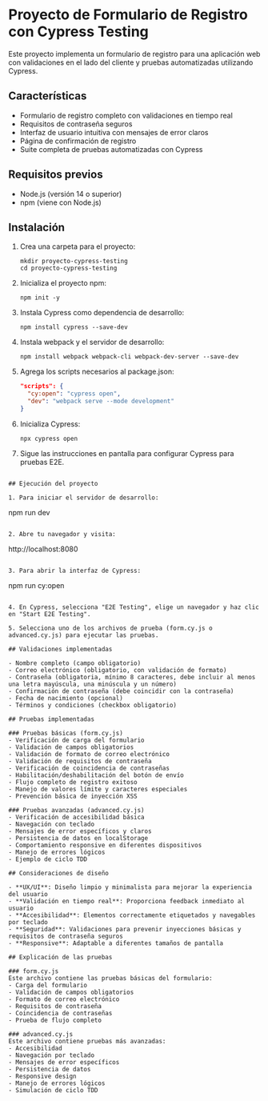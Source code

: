 # Proyecto de Formulario de Registro con Cypress Testing

Este proyecto implementa un formulario de registro para una aplicación web con validaciones en el lado del cliente y pruebas automatizadas utilizando Cypress.

## Características

- Formulario de registro completo con validaciones en tiempo real
- Requisitos de contraseña seguros
- Interfaz de usuario intuitiva con mensajes de error claros
- Página de confirmación de registro
- Suite completa de pruebas automatizadas con Cypress

## Requisitos previos

- Node.js (versión 14 o superior)
- npm (viene con Node.js)

## Instalación

1. Crea una carpeta para el proyecto:
   ```
   mkdir proyecto-cypress-testing
   cd proyecto-cypress-testing
   ```

2. Inicializa el proyecto npm:
   ```
   npm init -y
   ```

3. Instala Cypress como dependencia de desarrollo:
   ```
   npm install cypress --save-dev
   ```

4. Instala webpack y el servidor de desarrollo:
   ```
   npm install webpack webpack-cli webpack-dev-server --save-dev
   ```

5. Agrega los scripts necesarios al package.json:
   ```json
   "scripts": {
     "cy:open": "cypress open",
     "dev": "webpack serve --mode development"
   }
   ```

6. Inicializa Cypress:
   ```
   npx cypress open
   ```

7. Sigue las instrucciones en pantalla para configurar Cypress para pruebas E2E.


```

## Ejecución del proyecto

1. Para iniciar el servidor de desarrollo:
   ```
   npm run dev
   ```

2. Abre tu navegador y visita:
   ```
   http://localhost:8080
   ```

3. Para abrir la interfaz de Cypress:
   ```
   npm run cy:open
   ```

4. En Cypress, selecciona "E2E Testing", elige un navegador y haz clic en "Start E2E Testing".

5. Selecciona uno de los archivos de prueba (form.cy.js o advanced.cy.js) para ejecutar las pruebas.

## Validaciones implementadas

- Nombre completo (campo obligatorio)
- Correo electrónico (obligatorio, con validación de formato)
- Contraseña (obligatoria, mínimo 8 caracteres, debe incluir al menos una letra mayúscula, una minúscula y un número)
- Confirmación de contraseña (debe coincidir con la contraseña)
- Fecha de nacimiento (opcional)
- Términos y condiciones (checkbox obligatorio)

## Pruebas implementadas

### Pruebas básicas (form.cy.js)
- Verificación de carga del formulario
- Validación de campos obligatorios
- Validación de formato de correo electrónico
- Validación de requisitos de contraseña
- Verificación de coincidencia de contraseñas
- Habilitación/deshabilitación del botón de envío
- Flujo completo de registro exitoso
- Manejo de valores límite y caracteres especiales
- Prevención básica de inyección XSS

### Pruebas avanzadas (advanced.cy.js)
- Verificación de accesibilidad básica
- Navegación con teclado
- Mensajes de error específicos y claros
- Persistencia de datos en localStorage
- Comportamiento responsive en diferentes dispositivos
- Manejo de errores lógicos
- Ejemplo de ciclo TDD

## Consideraciones de diseño

- **UX/UI**: Diseño limpio y minimalista para mejorar la experiencia del usuario
- **Validación en tiempo real**: Proporciona feedback inmediato al usuario
- **Accesibilidad**: Elementos correctamente etiquetados y navegables por teclado
- **Seguridad**: Validaciones para prevenir inyecciones básicas y requisitos de contraseña seguros
- **Responsive**: Adaptable a diferentes tamaños de pantalla

## Explicación de las pruebas

### form.cy.js
Este archivo contiene las pruebas básicas del formulario:
- Carga del formulario
- Validación de campos obligatorios
- Formato de correo electrónico
- Requisitos de contraseña
- Coincidencia de contraseñas
- Prueba de flujo completo

### advanced.cy.js
Este archivo contiene pruebas más avanzadas:
- Accesibilidad
- Navegación por teclado
- Mensajes de error específicos
- Persistencia de datos
- Responsive design
- Manejo de errores lógicos
- Simulación de ciclo TDD

